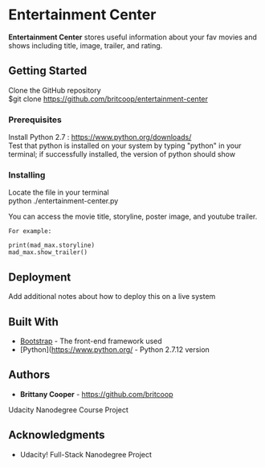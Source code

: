 # Entertainment Center

**Entertainment Center** stores useful information about your fav movies and shows including title, image, trailer, and rating.

## Getting Started

Clone the GitHub repository<br>
$git clone https://github.com/britcoop/entertainment-center

### Prerequisites

Install Python 2.7 : https://www.python.org/downloads/ <br>
Test that python is installed on your system by typing "python" in your terminal; if successfully installed, the version of python should show

### Installing

Locate the file in your terminal<br>
python ./entertainment-center.py

You can access the movie title, storyline, poster image, and youtube trailer. 

```
For example:

print(mad_max.storyline)
mad_max.show_trailer()
```

## Deployment

Add additional notes about how to deploy this on a live system

## Built With

* [Bootstrap](https://getbootstrap.com/) - The front-end framework used
* [Python](https://www.python.org/ - Python 2.7.12 version

## Authors

* **Brittany Cooper** - https://github.com/britcoop

Udacity Nanodegree Course Project

## Acknowledgments

* Udacity! Full-Stack Nanodegree Project
